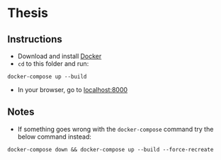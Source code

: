 # Thesis

## Instructions
- Download and install [Docker](https://www.docker.com/products/docker-desktop/)
- `cd` to this folder and run:
```
docker-compose up --build
```
- In your browser, go to [localhost:8000](http://localhost:8000)

## Notes
- If something goes wrong with the `docker-compose` command try the below command instead:
```
docker-compose down && docker-compose up --build --force-recreate
```